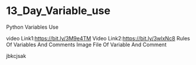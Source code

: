 # 13_Day_Variable_use
Python Variables Use

video Link1:https://bit.ly/3M9e4TM
Video Link2:https://bit.ly/3wlxNc8
Rules Of Variables And Comments
Image File Of Variable And Comment


jbkcjsak
